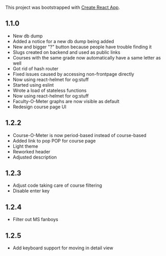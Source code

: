 This project was bootstrapped with [Create React App](https://github.com/facebook/create-react-app).

## 1.1.0
- New db dump
- Added a notice for a new db dump being added
- New and bigger "?" button because people have trouble finding it
- Slugs created on backend and used as public links
- Courses with the same grade now automatically have a same letter as well 
- Got rid of hash router
- Fixed issues caused by accessing non-frontpage directly
- Now using react-helmet for og:stuff
- Started using eslint
- Wrote a load of stateless functions
- Now using react-helmet for og:stuff
- Faculty-O-Meter graphs are now visible as default
- Redesign course page UI

## 1.2.2
- Course-O-Meter is now period-based instead of course-based
- Added link to pop POP for course page
- Light theme
- Reworked header
- Adjusted description

## 1.2.3
- Adjust code taking care of course filtering
- Disable enter key

## 1.2.4
- Filter out MS fanboys

## 1.2.5
- Add keyboard support for moving in detail view
